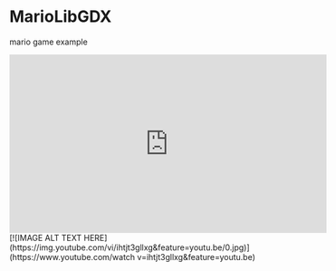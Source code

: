 # MarioLibGDX
mario game example

<iframe width="560" height="315" src="https://www.youtube.com/embed/ihtjt3gllxg" frameborder="0" allowfullscreen></iframe>
[![IMAGE ALT TEXT HERE](https://img.youtube.com/vi/ihtjt3gllxg&feature=youtu.be/0.jpg)](https://www.youtube.com/watch v=ihtjt3gllxg&feature=youtu.be)
